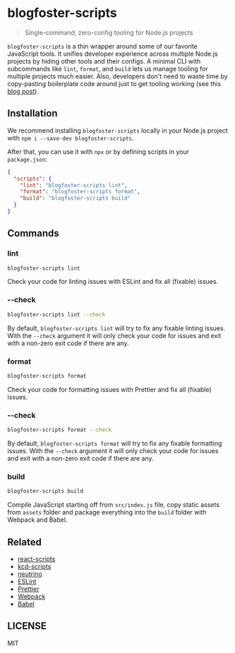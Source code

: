 # blogfoster-scripts

> Single-command, zero-config tooling for Node.js projects

`blogfoster-scripts` is a thin wrapper around some of our favorite JavaScript tools. It unifies developer experience across multiple Node.js projects by hiding other tools and their configs. A minimal CLI with subcommands like `lint`, `format`, and `build` lets us manage tooling for multiple projects much easier. Also, developers don't need to waste time by copy-pasting boilerplate code around just to get tooling working (see this [blog post](https://medium.com/blogfoster-engineering/how-we-simplified-our-tooling-setup-for-node-js-projects-80b423293b2c)).

## Installation

We recommend installing `blogfoster-scripts` locally in your Node.js project with `npm i --save-dev blogfoster-scripts`.

After that, you can use it with `npx` or by defining scripts in your `package.json`:

```json
{
  "scripts": {
    "lint": "blogfoster-scripts lint",
    "format": "blogfoster-scripts format",
    "build": "blogfoster-scripts build"
  }
}
```

## Commands

### lint

```sh
blogfoster-scripts lint
```
Check your code for linting issues with ESLint and fix all (fixable) issues.

### --check

```sh
blogfoster-scripts lint --check
```

By default, `blogfoster-scripts lint` will try to fix any fixable linting issues. With the `--check` argument it will only check your code for issues and exit with a non-zero exit code if there are any.

### format

```sh
blogfoster-scripts format
```
Check your code for formatting issues with Prettier and fix all (fixable) issues.

### --check

```sh
blogfoster-scripts format --check
```

By default, `blogfoster-scripts format` will try to fix any fixable formatting issues. With the `--check` argument it will only check your code for issues and exit with a non-zero exit code if there are any.

### build

```sh
blogfoster-scripts build
```

Compile JavaScript starting off from `src/index.js` file, copy static assets from `assets` folder and package everything into the `build` folder with Webpack and Babel.

## Related
- [react-scripts](https://github.com/facebookincubator/create-react-app/tree/master/packages/react-scripts)
- [kcd-scripts](https://github.com/kentcdodds/kcd-scripts)
- [neutrino](https://github.com/mozilla-neutrino/neutrino-dev)
- [ESLint](https://github.com/eslint/eslint)
- [Prettier](https://github.com/prettier/prettier)
- [Webpack](https://github.com/webpack/webpack)
- [Babel](https://github.com/babel/babel)

## LICENSE

MIT
